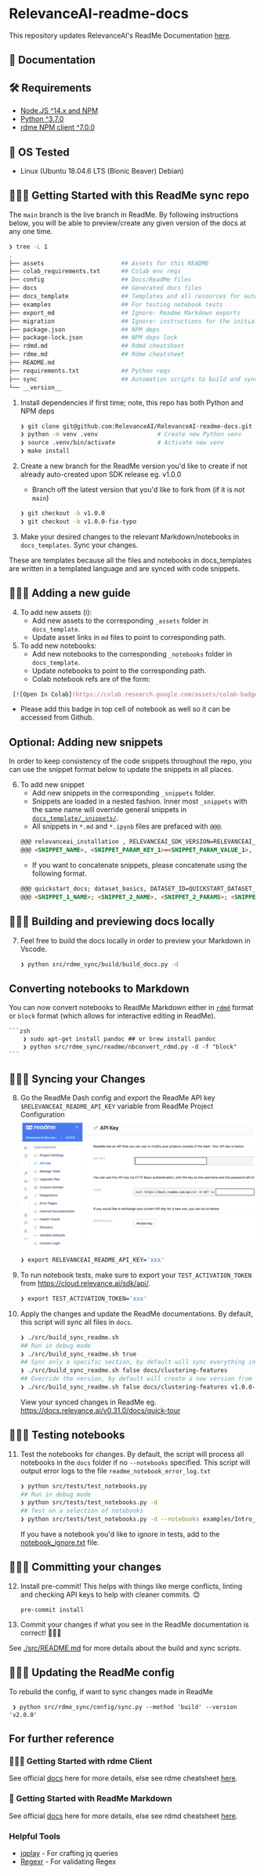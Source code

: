 # RelevanceAI-readme-docs

This repository updates RelevanceAI's ReadMe Documentation [here](https://docs.relevance.ai/docs).

## 🧠 Documentation

## 🛠️  Requirements

- [Node.JS ^14.x and NPM](https://docs.npmjs.com/downloading-and-installing-node-js-and-npm)
- [Python ^3.7.0](https://www.python.org/downloads/release/python-3713/)
- [rdme NPM client ^7.0.0](https://www.npmjs.com/package/rdme?activeTab=readme)

## 🧰 OS Tested

- Linux (Ubuntu 18.04.6 LTS (Bionic Beaver) Debian)

## 👩🏻‍💻 Getting Started with this ReadMe sync repo

The `main` branch is the live branch in ReadMe.
By following instructions below, you will be able to preview/create any given version of the docs at any one time.

```zsh
❯ tree -L 1
.
├── assets                      ## Assets for this README
├── colab_requirements.txt      ## Colab env reqs
├── config                      ## Docs/ReadMe files
├── docs                        ## Generated docs files
├── docs_template               ## Templates and all resources for auto-generation
├── examples                    ## For testing notebook tests
├── export_md                   ## Ignore: Readme Markdown exports
├── migration                   ## Ignore: instructions for the initial migration
├── package.json                ## NPM deps
├── package-lock.json           ## NPM deps lock
├── rdmd.md                     ## Rdmd cheatsheet
├── rdme.md                     ## Rdme cheatsheet
├── README.md
├── requirements.txt            ## Python reqs
├── sync                        ## Automation scripts to build and sync docs
└── __version__
```


1. Install dependencies if first time; note, this repo has both Python and NPM deps
    ```zsh
    ❯ git clone git@github.com:RelevanceAI/RelevanceAI-readme-docs.git
    ❯ python -m venv .venv                 # Create new Python venv
    ❯ source .venv/bin/activate            # Activate new venv
    ❯ make install
    ```

2. Create a new branch for the ReadMe version you'd like to create if not already auto-created upon SDK release eg. v1.0.0
   - Branch off the latest version that you'd like to fork from (if it is not `main`)
    ```zsh
    ❯ git checkout -b v1.0.0
    ❯ git checkout -b v1.0.0-fix-typo
    ```
3. Make your desired changes to the relevant Markdown/notebooks in `docs_templates`. Sync your changes.

These are templates because all the files and notebooks in docs_templates are written in a templated language and are synced with code snippets.

## 👩🏻‍💻  Adding a new guide

4. To add new assets (i):
   - Add new assets to the corresponding `_assets` folder in `docs_template`.
   - Update asset links in `md` files to point to corresponding path.
5. To add new notebooks:
   - Add new notebooks to the corresponding `_notebooks` folder in `docs_template`.
   - Update notebooks to point to the corresponding path.
   - Colab notebook refs are of the form:
  ```zsh
   [![Open In Colab](https://colab.research.google.com/assets/colab-badge.svg)](https://colab.research.google.com/github/RelevanceAI/RelevanceAI-readme-docs/blob/v0.33.2/docs/getting-started/_notebooks/Intro_to_Relevance_AI.ipynb)
  ```
  - Please add this badge in top cell of notebook as well so it can be accessed from Github.

## Optional: Adding new snippets

In order to keep consistency of the code snippets throughout the repo, you can use the snippet format below to update the snippets in all places.

6. To add new snippet
   - Add new snippets in the corresponding `_snippets` folder.
   - Snippets are loaded in a nested fashion. Inner most `_snippets` with the same name will override general snippets in [`docs_template/_snippets/`](./docs_template/_snippets/).
   - All snippets in `*.md` and `*.ipynb` files are prefaced with `@@@`.
    ```markdown
    @@@ relevanceai_installation , RELEVANCEAI_SDK_VERSION=RELEVANCEAI_SDK_VERSION @@@
    @@@ <SNIPPET_NAME>, <SNIPPET_PARAM_KEY_1>=<SNIPPET_PARAM_VALUE_1>, <SNIPPET_PARAM_KEY_2>=<SNIPPET_PARAM_VALUE_2>, ...  @@@
    ```
    - If you want to concatenate snippets, please concatenate using the following format.
    ```markdown
    @@@ quickstart_docs; dataset_basics, DATASET_ID=QUICKSTART_DATASET_ID @@@
    @@@ <SNIPPET_1_NAME>; <SNIPPET_2_NAME>, <SNIPPET_2_PARAMS>; <SNIPPET_3_NAME>, <SNIPPET_3_PARAMS>; @@@
    ```

## 👩🏻‍💻 Building and previewing docs locally
7. Feel free to build the docs locally in order to preview your Markdown in Vscode.

   ```zsh
   ❯ python src/rdme_sync/build/build_docs.py -d

   ```


## Converting notebooks to Markdown
You can now convert notebooks to ReadMe Markdown either in [`rdmd`](https://rdmd.readme.io/) format or `block` format (which allows for interactive editing in ReadMe).

    ```zsh
        ❯ sudo apt-get install pandoc ## or brew install pandoc
        ❯ python src/rdme_sync/readme/nbconvert_rdmd.py -d -f "block"
    ```

## 👩🏻‍💻  Syncing your Changes


8. Go the ReadMe Dash config and export the ReadMe API key `$RELEVANCEAI_README_API_KEY` variable from ReadMe Project Configuration
   ![](./assets/readme_api_key.png)
   ```zsh
   ❯ export RELEVANCEAI_README_API_KEY='xxx'
   ```
9.  To run notebook tests, make sure to export your `TEST_ACTIVATION_TOKEN` from https://cloud.relevance.ai/sdk/api/.
    ```zsh
    ❯ export TEST_ACTIVATION_TOKEN='xxx'
    ```
10. Apply the changes and update the ReadMe documentations. By default, this script will sync all files in `docs`.
    ```zsh
    ❯ ./src/build_sync_readme.sh
    ## Run in debug mode
    ❯ ./src/build_sync_readme.sh true
    ## Sync only a specific section, by default will sync everything in the generated `docs` folder.
    ❯ ./src/build_sync_readme.sh false docs/clustering-features
    ## Override the version, by default will create a new version from your current Git branch name
    ❯ ./src/build_sync_readme.sh false docs/clustering-features v1.0.0-my-new-version
    ```
    View your synced changes in ReadMe eg. https://docs.relevance.ai/v0.31.0/docs/quick-tour




## 👩🏻‍💻 Testing notebooks

11. Test the notebooks for changes. By default, the script will process all notebooks in the `docs` folder if no `--notebooks` specified. This script will output error logs to the file `readme_notebook_error_log.txt`
    ```zsh
    ❯ python src/tests/test_notebooks.py
    ## Run in debug mode
    ❯ python src/tests/test_notebooks.py -d
    ## Test on a selection of notebooks
    ❯ python src/tests/test_notebooks.py -d --notebooks examples/Intro_to_Relevance_AI.ipynb examples/RelevanceAI-ReadMe-Quick-Feature-Tour.ipynb
    ```
    If you have a notebook you'd like to ignore in tests, add to the [notebook_ignore.txt](./src/notebook_ignore.txt) file.


## 👩🏻‍💻  Committing your changes


12. Install pre-commit! This helps with things like merge conflicts, linting and checking API keys to help with cleaner commits. 😊
    ```
    pre-commit install
    ```
13. Commit your changes if what you see in the ReadMe documentation is correct! 🎉💪🏻

See [./src/README.md](./src/README.md) for more details about the build and sync scripts.


## 👩🏻‍💻  Updating the ReadMe config

To rebuild the config, if want to sync changes made in ReadMe
```
 ❯ python src/rdme_sync/config/sync.py --method 'build' --version 'v2.0.0'
```

## For further reference
### 👩🏻‍💻 Getting Started with rdme Client

See official [docs](https://www.npmjs.com/package/rdme/v/6.2.1) here for more details, else see rdme cheatsheet [here](./rdme.md).

### 📘 Getting Started with ReadMe Markdown

See official [docs](https://rdmd.readme.io/docs/getting-started) here for more details, else see rdmd cheatsheet [here](./rdmd.md).

### Helpful Tools

- [jqplay](https://jqplay.org/s/VTxvuAo0T2) - For crafting jq queries
- [Regexr](https://regexr.com/) - For validating Regex
